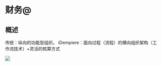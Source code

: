 财务@
===

概述
---

传统：纵向的功能型组织。
iDempiere：面向过程（流程）的横向组织架构（工作流技术）+灵活的核算方式

![](https://static.oschina.net/uploads/space/2016/1030/183730_jSj3_2720480.png)

